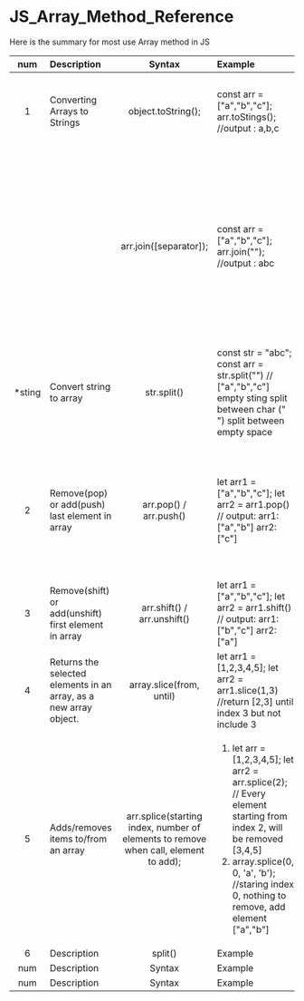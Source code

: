 # JS_Array_Method_Reference

Here is the summary for most use Array method in JS

|  num   | Description                                                       |                                       Syntax                                        | Example                                                                                                                                                                                                                                   | Note                                                                                                                                                                                                                                   |
| :----: | :---------------------------------------------------------------- | :---------------------------------------------------------------------------------: | :---------------------------------------------------------------------------------------------------------------------------------------------------------------------------------------------------------------------------------------- | :------------------------------------------------------------------------------------------------------------------------------------------------------------------------------------------------------------------------------------- |
|   1    | Converting Arrays to Strings                                      |                                 object.toString();                                  | const arr = ["a","b","c"];  arr.toStings(); //output : a,b,c                                                                                                                                                                              | <ul><li>convert with comma separated</li><li>convert object to string</li></ul>                                                                                                                                                        |
|        |                                                                   |                               arr.join([separator]);                                | const arr = ["a","b","c"];  arr.join(""); //output : abc                                                                                                                                                                                  | <ul><li> Have options to join without comma by `.join("")` empty string</li><li>Default will be with comma separation </li><li>Can join with a specified separator </li><li>this method will not change the original array. </li></ul> |
| *sting | Convert string to array                                           |                                     str.split()                                     | const str = "abc"; const arr = str.split("")  // ["a","b","c"] empty sting split between char (" ") split between empty space                                                                                                             | <ul><li>split() method does not change the original string and</li> <li>return new array </li>                                                                                                                                         |
|   2    | Remove(pop) or add(push)  last element in array                   |                               arr.pop() / arr.push()                                | let arr1 = ["a","b","c"]; let arr2 = arr1.pop() // output: arr1:["a","b"] arr2: ["c"]                                                                                                                                                     | <ul><li>Changes the length of an array.</li><li>using`.delete()` to remove array will let undefined holes in array, use `pop()` instead</li></ul>                                                                                      |
|   3    | Remove(shift) or add(unshift)  first element in array             |                             arr.shift() / arr.unshift()                             | let arr1 = ["a","b","c"]; let arr2 = arr1.shift() // output: arr1:["b","c"] arr2: ["a"]                                                                                                                                                   | <ul><li>Changes the length of an array.</li></ul>                                                                                                                                                                                      |
|   4    | Returns the selected elements in an array, as a new array object. |                              array.slice(from, until)                               | let arr1 = [1,2,3,4,5]; let arr2 = arr1.slice(1,3) //return [2,3] until index 3 but not include 3                                                                                                                                         | <ul><li>DO NOT change the length of an array.</li></ul>                                                                                                                                                                                |
|   5    | Adds/removes items to/from an array                               | arr.splice(starting index, number of elements to remove when call, element to add); | <ol><li> let arr = [1,2,3,4,5];  let arr2 = arr.splice(2);  // Every element starting from index 2, will be removed [3,4,5]</li><li> array.splice(0, 0, 'a', 'b'); //staring index 0, nothing to remove, add element ["a","b"] </li></ol> | <ul><li>similar to pop but can specify which elements to remove or add</li><li>Changes the length of an array.</li></ul>                                                                                                               |
|   6    | Description                                                       |                                       split()                                       | Example                                                                                                                                                                                                                                   | Note                                                                                                                                                                                                                                   |
|  num   | Description                                                       |                                       Syntax                                        | Example                                                                                                                                                                                                                                   | Note                                                                                                                                                                                                                                   |
|  num   | Description                                                       |                                       Syntax                                        | Example                                                                                                                                                                                                                                   | Note                                                                                                                                                                                                                                   |